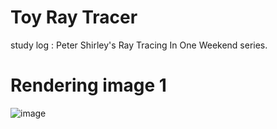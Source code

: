 # Toy Ray Tracer

study log : Peter Shirley's Ray Tracing In One Weekend series.

# Rendering image 1
![image](https://user-images.githubusercontent.com/76603078/152681163-ca814b08-16e8-44cd-96fa-aba4a385077b.png)
